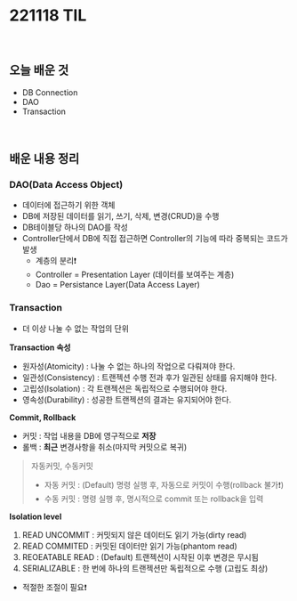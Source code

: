# 221118 TIL
<br/>

## 오늘 배운 것
- DB Connection
- DAO
- Transaction
<br/>

## 배운 내용 정리

### DAO(Data Access Object)
- 데이터에 접근하기 위한 객체
- DB에 저장된 데이터를 읽기, 쓰기, 삭제, 변경(CRUD)을 수행
- DB테이블당 하나의 DAO를 작성
- Controller단에서 DB에 직접 접근하면 Controller의 기능에 따라 중복되는 코드가 발생 
  - 계층의 분리❗️
  - Controller = Presentation Layer (데이터를 보여주는 계층)
  - Dao = Persistance Layer(Data Access Layer)

### Transaction
- 더 이상 나눌 수 없는 작업의 단위

**Transaction 속성**
- 원자성(Atomicity) : 나눌 수 없는 하나의 작업으로 다뤄져야 한다.
- 일관성(Consistency) : 트랜젝션 수행 전과 후가 일관된 상태를 유지해야 한다.
- 고립성(Isolation) : 각 트랜젝션은 독립적으로 수행되어야 한다.
- 영속성(Durability) : 성공한 트랜젝션의 결과는 유지되어야 한다.

**Commit, Rollback**
- 커밋 : 작업 내용을 DB에 영구적으로 **저장**
- 롤백 : **최근** 변경사항을 취소(마지막 커밋으로 복귀)
> 자동커밋, 수동커밋
> - 자동 커밋 : (Default) 명령 실행 후, 자동으로 커밋이 수행(rollback 불가❗️)
> - 수동 커밋 : 명령 실행 후, 명시적으로 commit 또는 rollback을 입력

**Isolation level**
1. READ UNCOMMIT : 커밋되지 않은 데이터도 읽기 가능(dirty read)
2. READ COMMITED : 커밋된 데이터만 읽기 가능(phantom read)
3. REOEATABLE READ : (Default) 트랜젝션이 시작된 이후 변경은 무시됨
4. SERIALIZABLE : 한 번에 하나의 트랜젝션만 독립적으로 수행 (고립도 최상)
- 적절한 조절이 필요❗️

